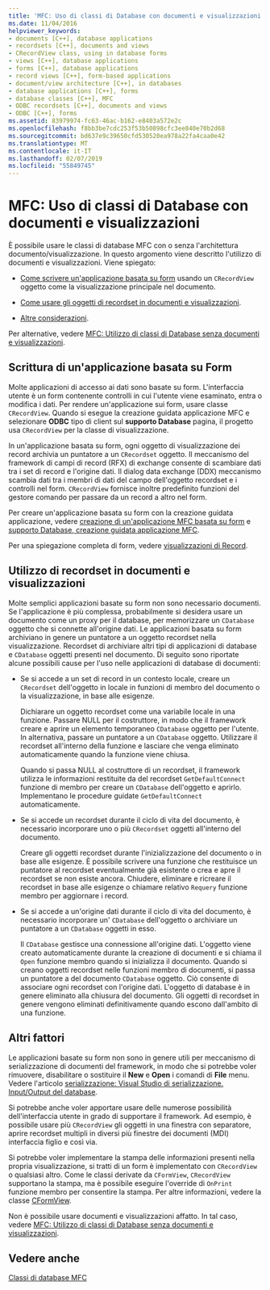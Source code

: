 ```yaml
---
title: 'MFC: Uso di classi di Database con documenti e visualizzazioni'
ms.date: 11/04/2016
helpviewer_keywords:
- documents [C++], database applications
- recordsets [C++], documents and views
- CRecordView class, using in database forms
- views [C++], database applications
- forms [C++], database applications
- record views [C++], form-based applications
- document/view architecture [C++], in databases
- database applications [C++], forms
- database classes [C++], MFC
- ODBC recordsets [C++], documents and views
- ODBC [C++], forms
ms.assetid: 83979974-fc63-46ac-b162-e8403a572e2c
ms.openlocfilehash: f8bb3be7cdc253f53b50898cfc3ee840e70b2d68
ms.sourcegitcommit: bd637e9c39650cfd530520ea978a22fa4caa0e42
ms.translationtype: MT
ms.contentlocale: it-IT
ms.lasthandoff: 02/07/2019
ms.locfileid: "55849745"
---
```

# <a name="mfc-using-database-classes-with-documents-and-views"></a>MFC: Uso di classi di Database con documenti e visualizzazioni

È possibile usare le classi di database MFC con o senza l'architettura documento/visualizzazione. In questo argomento viene descritto l'utilizzo di documenti e visualizzazioni. Viene spiegato:

- [Come scrivere un'applicazione basata su form](#_core_writing_a_form.2d.based_application) usando un `CRecordView` oggetto come la visualizzazione principale nel documento.

- [Come usare gli oggetti di recordset in documenti e visualizzazioni](#_core_using_recordsets_in_documents_and_views).

- [Altre considerazioni](#_core_other_factors).

Per alternative, vedere [MFC: Utilizzo di classi di Database senza documenti e visualizzazioni](../data/mfc-using-database-classes-without-documents-and-views.md).

##  <a name="_core_writing_a_form.2d.based_application"></a> Scrittura di un'applicazione basata su Form

Molte applicazioni di accesso ai dati sono basate su form. L'interfaccia utente è un form contenente controlli in cui l'utente viene esaminato, entra o modifica i dati. Per rendere un'applicazione sui form, usare classe `CRecordView`. Quando si esegue la creazione guidata applicazione MFC e selezionare **ODBC** tipo di client sul **supporto Database** pagina, il progetto usa `CRecordView` per la classe di visualizzazione.

In un'applicazione basata su form, ogni oggetto di visualizzazione dei record archivia un puntatore a un `CRecordset` oggetto. Il meccanismo del framework di campi di record (RFX) di exchange consente di scambiare dati tra i set di record e l'origine dati. Il dialog data exchange (DDX) meccanismo scambia dati tra i membri di dati del campo dell'oggetto recordset e i controlli nel form. `CRecordView` fornisce inoltre predefinito funzioni del gestore comando per passare da un record a altro nel form.

Per creare un'applicazione basata su form con la creazione guidata applicazione, vedere [creazione di un'applicazione MFC basata su form](../mfc/reference/creating-a-forms-based-mfc-application.md) e [supporto Database, creazione guidata applicazione MFC](../mfc/reference/database-support-mfc-application-wizard.md).

Per una spiegazione completa di form, vedere [visualizzazioni di Record](../data/record-views-mfc-data-access.md).

##  <a name="_core_using_recordsets_in_documents_and_views"></a> Utilizzo di recordset in documenti e visualizzazioni

Molte semplici applicazioni basate su form non sono necessario documenti. Se l'applicazione è più complessa, probabilmente si desidera usare un documento come un proxy per il database, per memorizzare un `CDatabase` oggetto che si connette all'origine dati. Le applicazioni basata su form archiviano in genere un puntatore a un oggetto recordset nella visualizzazione. Recordset di archiviare altri tipi di applicazioni di database e `CDatabase` oggetti presenti nel documento. Di seguito sono riportate alcune possibili cause per l'uso nelle applicazioni di database di documenti:

- Se si accede a un set di record in un contesto locale, creare un `CRecordset` dell'oggetto in locale in funzioni di membro del documento o la visualizzazione, in base alle esigenze.

   Dichiarare un oggetto recordset come una variabile locale in una funzione. Passare NULL per il costruttore, in modo che il framework creare e aprire un elemento temporaneo `CDatabase` oggetto per l'utente. In alternativa, passare un puntatore a un `CDatabase` oggetto. Utilizzare il recordset all'interno della funzione e lasciare che venga eliminato automaticamente quando la funzione viene chiusa.

   Quando si passa NULL al costruttore di un recordset, il framework utilizza le informazioni restituite da del recordset `GetDefaultConnect` funzione di membro per creare un `CDatabase` dell'oggetto e aprirlo. Implementano le procedure guidate `GetDefaultConnect` automaticamente.

- Se si accede un recordset durante il ciclo di vita del documento, è necessario incorporare uno o più `CRecordset` oggetti all'interno del documento.

   Creare gli oggetti recordset durante l'inizializzazione del documento o in base alle esigenze. È possibile scrivere una funzione che restituisce un puntatore al recordset eventualmente già esistente o crea e apre il recordset se non esiste ancora. Chiudere, eliminare e ricreare il recordset in base alle esigenze o chiamare relativo `Requery` funzione membro per aggiornare i record.

- Se si accede a un'origine dati durante il ciclo di vita del documento, è necessario incorporare un' `CDatabase` dell'oggetto o archiviare un puntatore a un `CDatabase` oggetti in esso.

   Il `CDatabase` gestisce una connessione all'origine dati. L'oggetto viene creato automaticamente durante la creazione di documenti e si chiama il `Open` funzione membro quando si inizializza il documento. Quando si creano oggetti recordset nelle funzioni membro di documenti, si passa un puntatore a del documento `CDatabase` oggetto. Ciò consente di associare ogni recordset con l'origine dati. L'oggetto di database è in genere eliminato alla chiusura del documento. Gli oggetti di recordset in genere vengono eliminati definitivamente quando escono dall'ambito di una funzione.

##  <a name="_core_other_factors"></a> Altri fattori

Le applicazioni basate su form non sono in genere utili per meccanismo di serializzazione di documenti del framework, in modo che si potrebbe voler rimuovere, disabilitare o sostituire il **New** e **Open** i comandi di **File** menu. Vedere l'articolo [serializzazione: Visual Studio di serializzazione. Input/Output del database](../mfc/serialization-serialization-vs-database-input-output.md).

Si potrebbe anche voler apportare usare delle numerose possibilità dell'interfaccia utente in grado di supportare il framework. Ad esempio, è possibile usare più `CRecordView` gli oggetti in una finestra con separatore, aprire recordset multipli in diversi più finestre dei documenti (MDI) interfaccia figlio e così via.

Si potrebbe voler implementare la stampa delle informazioni presenti nella propria visualizzazione, si tratti di un form è implementato con `CRecordView` o qualsiasi altro. Come le classi derivate da `CFormView`, `CRecordView` supportano la stampa, ma è possibile eseguire l'override di `OnPrint` funzione membro per consentire la stampa. Per altre informazioni, vedere la classe [CFormView](../mfc/reference/cformview-class.md).

Non è possibile usare documenti e visualizzazioni affatto. In tal caso, vedere [MFC: Utilizzo di classi di Database senza documenti e visualizzazioni](../data/mfc-using-database-classes-without-documents-and-views.md).

## <a name="see-also"></a>Vedere anche

[Classi di database MFC](../data/mfc-database-classes-odbc-and-dao.md)